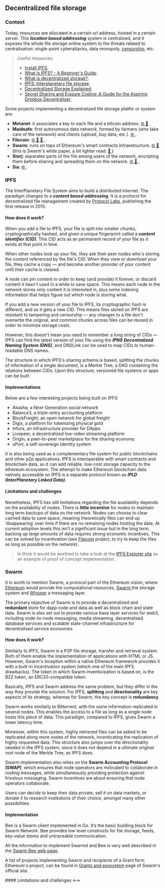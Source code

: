 ## Decentralized file storage
### Context

Today, resources are allocated in a certain url address, hosted in a certain server. This **_location based addressing_** system is centralized, and it exposes the whole file storage online system to the threats related to centralisation: single-point cyberattacks, data monopoly, <a href="https://www.nytimes.com/2020/01/15/world/europe/turkey-wikipedia-access-restored.html" target="_blank"> censorship</a>, etc.

> Useful resources: 
> - <a href="https://ipfs.io/" target="_blank">Install IPFS</a>;
> - <a href="https://hackernoon.com/a-beginners-guide-to-ipfs-20673fedd3f" target="_blank">What is IPFS? - A Beginner's Guide</a>;
> - <a href="https://www.youtube.com/watch?v=I5M8bXQR9uA" target="_blank"> What is decentralized storage?</a>;
> - <a href="https://www.youtube.com/watch?v=5Uj6uR3fp-U&t=112s" target="_blank">IPFS: Interplanetary file storage</a>;
> - <a href="https://www.youtube.com/watch?v=5Vu_jwPjvww" target="_blank">Decentralized Storage Explained</a>;
> - <a href="https://blog.ethereum.org/2014/08/16/secret-sharing-erasure-coding-guide-aspiring-dropbox-decentralizer/" target="_blank">Secret Sharing and Erasure Coding: A Guide for the Aspiring Dropbox Decentralizer</a>;


Some projects implementing a decentralized file storage platfor or system are:
- **Metanet**: it associates a key to each file and a bitcoin address. <a href="https://metanet.mx/" target="_blank"> 🌐 </a> <a href="https://nchain.com/app/uploads/2019/06/The-Metanet-Technical-Summary-v1.0.pdf" target="_blank"> 📃 </a>
- **Maidsafe**: first autonomous data network, formed by farmers (who take care of the netowork) and clients (upload, buy data, etc.). <a href="https://maidsafe.net/" target="_blank"> 🌐 </a>.
- **Filecoin**: <a href="https://filecoin.io/" target="_blank"> 🌐 </a> <a href="https://youtu.be/JgKdBRIyIps" target="_blank"> 📼 </a> <a href="https://docs.filecoin.io/about-filecoin/how-filecoin-works/#the-network" target="_blank"> 📃 </a>.
- **Swarm**: runs on tops of Ethereum's smart contracts infraestructure. <a href="https://www.ethswarm.org/" target="_blank"> 🌐 </a> <a href="https://www.ethswarm.org/The-Book-of-Swarm.pdf" target="_blank"> 📃 </a> (this is Swarm's white paper, a bit lighter read: <a href="https://docs.ethswarm.org/swarm-whitepaper.pdf" target="_blank"> 📃 </a> )
- **Storj**: separates parts of the file among users of the network, encripting them before sharing and spreading them on the network. <a href="https://www.storj.io/" target="_blank"> 🌐 </a> <a href="https://youtu.be/JgKdBRIyIps" target="_blank"> 📼 </a>.
- **Sia**: <a href="" target="_blank"> 🌐 </a>.
### IPFS
The InterPlanetary File System aims to build a distributed internet. The paradigm changes to a **_content based addressing_**. It is a protocol for decentralized file management created by <a href="https://protocol.ai/" target="_blank">Protocol Labs</a>, publishing the first release in 2015. 
#### How does it work?
When you add a file to IPFS, your file is split into smaller chunks, cryptographically hashed, and given a unique fingerprint called a **_content identifier (CID)_**. This CID acts as an permanent record of your file as it exists at that point in time.

When other nodes look up your file, they ask their peer nodes who's storing the content referenced by the file's CID. When they view or download your file, they cache a copy — and become another provider of your content until their cache is cleared.

A node can pin content in order to keep (and provide) it forever, or discard content it hasn't used in a while to save space. This means each node in the network stores only content it is interested in, plus some indexing information that helps figure out which node is storing what.

If you add a new version of your file to IPFS, its cryptographic hash is different, and so it gets a new CID. This means files stored on IPFS are resistant to tampering and censorship — any changes to a file don't overwrite the original, and common chunks across files can be reused in order to minimize storage costs.

However, this doesn't mean you need to remember a long string of CIDs — IPFS can find the latest version of your file using the **_IPNS_** **_Decentralized Naming System (DNS)_**, and DNSLink can be used to map CIDs to human-readable DNS names.

The structure in which IPFS's sharing schema is based, splitting the chunks of information of a single document, is a Merkle Tree, a DAG containing the relations between CIDs. Upon this structure, versioned file systems or apps can be built.
#### Implementations
Below are a few interesting projects being built on IPFS:
- Akasha, a Next-Generation social network
- Balance3, a triple-entry accounting platform
- BlockFreight, an open network for global freight
- Digix, a platform for tokenizing physical gold
- Infura, an infrastructure provider for DApps
- Livepeer, a decentralized live-video streaming platform
- Origin, a peer-to-peer marketplace for the sharing economy
- uPort, a self-sovereign identity system

It is also being used as a complementary file system for public blockchains and other p2p applications. IPFS is interoperable with smart contracts and blockchain data, so it can add reliable, low-cost storage capacity to the ethereum ecosystem. The attempt to make Ethereum blockchain data natively accessible on IPFS is a separate protocol known as **_IPLD (InterPlanetary Linked Data)_**.

#### Limitations and challenges
Nonetheless, IPFS has still limitations regarding the file availability depends on the availability of nodes. There is **little incentive** for nodes to maintain long term backups of data on the network. Nodes can choose to clear cached data to save space, meaning theoretically files can end up ‘disappearing’ over time if there are no remaining nodes hosting the data. At current adoption levels this isn’t a significant issue but in the long term, backing up large amounts of data requires strong economic incentives. This can be solved by incentivation (see <a href="https://filecoin.io/" target="_blank">Filecoin</a> project, to try to keep the files as long as possible on the network).

> In think it would be worthed to take a look at the <a href="https://explore.ipld.io/#/">IPFS Explorer site</a> as an example of proof of concept implementation.

### Swarm
It is worth to mention Swarm, a protocol part of the Ethereum vision, where <a href="" target="_blank">Ethereum</a> would provide the computational resources, <a href="" target="_blank"> Swarm </a> the storage system and <a href="" target="_blank"> Whisper</a> a messaging layer.

The primary objective of Swarm is to provide a decentralized and **redundant** store for dapp code and data as well as block chain and state data. Swarm is also set out to provide various base layer services for web3, including node-to-node messaging, media streaming, decentralised database services and scalable state-channel infrastructure for decentralised service economies.

#### How does it work?
Similarly to IPFS, Swarm is a P2P file storage, transfer and retrieval system. Both of them enable the implementation of applications with HTML or JS. However, Swarm's inception within a native Ethereum framework provides it with a built-in incentivation system (which one of the main IPFS drawbacks). The token in which Swarm inventivization is based on, is the BZZ token, an ERC20-compatible token.

Basically, IPFS and Swarm address the same problem, but they differ in the way they provide the solution. For IPFS, **splitting** and **directionality** are key aspects of its strategy, whereas for Swarm, the key concept is **redundancy**. 

Swarm works similarly to Bittorrent, with the same information replicated in several nodes. This enables the access to a file as long as a single node hosts this piece of data. This paradigm, compared to IPFS, gives Swarm a lower latency time. 

Moreover, within this system, highly retrieved files can be asked to be replicated along more nodes of the network, incenticating the replication of highly requested data. This structure also jumps over the directionality needed in the IPFS system, since it does not depend in a ultimate original root node of the Merkle Tree, as IPFS does.

Swarm implementation also relies on the **Swarm Accounting Protocol (SWAP)**, which ensures that node operators are motivated to collaborate in routing messages, while simultaneously providing protection against frivolous messaging. Swarm incentives are about ensuring that node operators collaborate.

Users can decide to keep their data private, sell it on data markets, or donate it to research institutions of their choice, amongst many other possibilities.
#### Implementation

Bee is a Swarm client implemented in Go. It’s the basic building block for Swarm Network. Bee provides low level constructs for file storage, feeds, key-value stores and untraceable communication.

All the information to implement Swarmd and Bee is very well described in the
<a href="https://docs.ethswarm.org/docs/" target="_blank">Swarm Bee web page</a>.


A list of projects implementing Swarm and recipients of a Grant form Ethereum's project, can be found in <a href="https://www.ethswarm.org/ecosystem.html" target="_blank">Grants and exosystem</a> page of Swarm's official site.
<!--> #### Limitations and challenges <-->